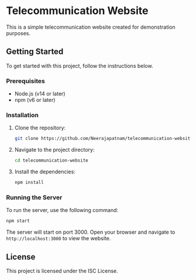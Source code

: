 # Telecommunication Website

This is a simple telecommunication website created for demonstration purposes.

## Getting Started

To get started with this project, follow the instructions below.

### Prerequisites

- Node.js (v14 or later)
- npm (v6 or later)

### Installation

1. Clone the repository:
    ```sh
    git clone https://github.com/Neerajapatnam/telecommunication-website.git
    ```
2. Navigate to the project directory:
    ```sh
    cd telecommunication-website
    ```
3. Install the dependencies:
    ```sh
    npm install
    ```

### Running the Server

To run the server, use the following command:
```sh
npm start
```

The server will start on port 3000. Open your browser and navigate to `http://localhost:3000` to view the website.

## License

This project is licensed under the ISC License.